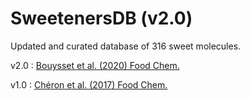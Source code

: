 # SweetenersDB (v2.0)

Updated and curated database of 316 sweet molecules.

v2.0 : [Bouysset et al. (2020) Food Chem.](https://doi.org/10.1016/j.foodchem.2020.126864)

v1.0 : [Chéron et al. (2017) Food Chem.](https://doi.org/10.1016/j.foodchem.2016.10.145)
